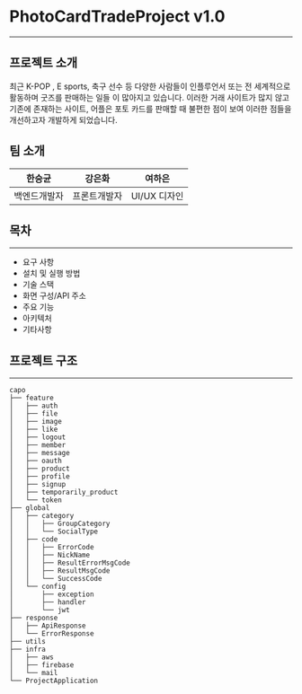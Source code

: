 # PhotoCardTradeProject v1.0
- - -

## 프로젝트 소개 
최근 K-POP , E sports, 축구 선수 등 다양한 사람들이 인플루언서 또는 전 세계적으로 활동하며 굿즈를 판매하는 일들 이 많아지고 있습니다.
이러한 거래 사이트가 많지 않고 기존에 존재하는 사이트, 어플은 포토 카드를 판매할 때 불편한 점이 보여 이러한 점들을 개선하고자 개발하게 되었습니다.

## 팀 소개
<div align="center">

| **한승균** | **강은화** |  **여하은**  |
|:-------:|:-------:|:---------:|
| 백엔드개발자 | 프론트개발자  | UI/UX 디자인 |
</div>


## 목차
- - - 

- 요구 사항
- 설치 및 실행 방법 
- 기술 스택 
- 화면 구성/API 주소 
- 주요 기능 
- 아키텍처
- 기타사항

## 프로젝트 구조
<hr/>

```
capo
├── feature
│   ├── auth
│   ├── file
│   ├── image
│   ├── like
│   ├── logout
│   ├── member
│   ├── message
│   ├── oauth
│   ├── product
│   ├── profile
│   ├── signup
│   ├── temporarily_product
│   └── token
├── global
│   ├── category
│   │   ├── GroupCategory
│   │   └── SocialType
│   ├── code
│   │   ├── ErrorCode
│   │   ├── NickName
│   │   ├── ResultErrorMsgCode
│   │   ├── ResultMsgCode
│   │   └── SuccessCode
│   └── config
│       ├── exception
│       ├── handler
│       └── jwt
├── response
│   ├── ApiResponse
│   └── ErrorResponse
├── utils
├── infra
│   ├── aws
│   ├── firebase
│   └── mail
└── ProjectApplication
```
